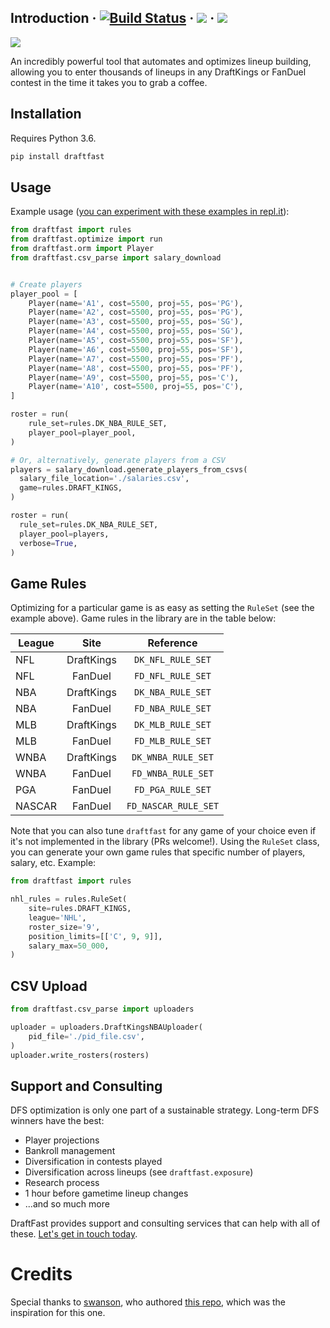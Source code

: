 ## Introduction &middot; [![Build Status](https://travis-ci.org/BenBrostoff/draftfast.svg?branch=master)](https://travis-ci.org/BenBrostoff/draftfast) &middot; [![](https://draftfast.herokuapp.com/badge.svg)](https://draftfast.herokuapp.com/) &middot; [![](https://img.shields.io/badge/patreon-donate-yellow.svg)](https://www.patreon.com/user?u=8965834)

![](marketing/NFL_OPTIMIZED.png)

An incredibly powerful tool that automates and optimizes lineup building, allowing you to enter thousands of lineups in any DraftKings or FanDuel contest in the time it takes you to grab a coffee.

## Installation

Requires Python 3.6.

```bash
pip install draftfast
```

## Usage

Example usage ([you can experiment with these examples in repl.it](https://repl.it/@BenBrostoff/AllWarlikeDemoware)):

```python
from draftfast import rules
from draftfast.optimize import run
from draftfast.orm import Player
from draftfast.csv_parse import salary_download


# Create players
player_pool = [
    Player(name='A1', cost=5500, proj=55, pos='PG'),
    Player(name='A2', cost=5500, proj=55, pos='PG'),
    Player(name='A3', cost=5500, proj=55, pos='SG'),
    Player(name='A4', cost=5500, proj=55, pos='SG'),
    Player(name='A5', cost=5500, proj=55, pos='SF'),
    Player(name='A6', cost=5500, proj=55, pos='SF'),
    Player(name='A7', cost=5500, proj=55, pos='PF'),
    Player(name='A8', cost=5500, proj=55, pos='PF'),
    Player(name='A9', cost=5500, proj=55, pos='C'),
    Player(name='A10', cost=5500, proj=55, pos='C'),
]

roster = run(
    rule_set=rules.DK_NBA_RULE_SET,
    player_pool=player_pool,
)

# Or, alternatively, generate players from a CSV
players = salary_download.generate_players_from_csvs(
  salary_file_location='./salaries.csv',
  game=rules.DRAFT_KINGS,
)

roster = run(
  rule_set=rules.DK_NBA_RULE_SET,
  player_pool=players,
  verbose=True,
)
```

## Game Rules

Optimizing for a particular game is as easy as setting the `RuleSet` (see the example above). Game rules in the library are in the table below:

| League       | Site           | Reference  |
| ------------- |:-------------:| :-----:|
| NFL | DraftKings | `DK_NFL_RULE_SET` |
| NFL | FanDuel | `FD_NFL_RULE_SET` |
| NBA | DraftKings | `DK_NBA_RULE_SET` |
| NBA | FanDuel | `FD_NBA_RULE_SET` |
| MLB | DraftKings | `DK_MLB_RULE_SET` |
| MLB | FanDuel | `FD_MLB_RULE_SET` |
| WNBA | DraftKings | `DK_WNBA_RULE_SET` |
| WNBA | FanDuel | `FD_WNBA_RULE_SET` |
| PGA | FanDuel | `FD_PGA_RULE_SET` |
| NASCAR | FanDuel | `FD_NASCAR_RULE_SET` |


Note that you can also tune `draftfast` for any game of your choice even if it's not implemented in the library (PRs welcome!). Using the `RuleSet` class, you can generate your own game rules that specific number of players, salary, etc. Example:

```python
from draftfast import rules

nhl_rules = rules.RuleSet(
    site=rules.DRAFT_KINGS,
    league='NHL',
    roster_size='9',
    position_limits=[['C', 9, 9]],
    salary_max=50_000,
)
```

## CSV Upload

```python
from draftfast.csv_parse import uploaders

uploader = uploaders.DraftKingsNBAUploader(
    pid_file='./pid_file.csv',
)
uploader.write_rosters(rosters)

```

## Support and Consulting

DFS optimization is only one part of a sustainable strategy. Long-term DFS winners have the best: 

- Player projections
- Bankroll management
- Diversification in contests played
- Diversification across lineups (see `draftfast.exposure`)
- Research process
- 1 hour before gametime lineup changes
- ...and so much more

DraftFast provides support and consulting services that can help with all of these. [Let's get in touch today](mailto:ben.brostoff@gmail.com).

# Credits

Special thanks to [swanson](https://github.com/swanson/), who authored [this repo](https://github.com/swanson/degenerate), which was the inspiration for this one.

